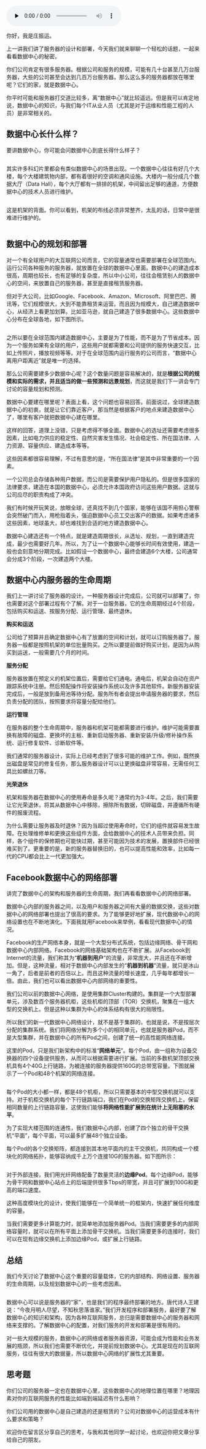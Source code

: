<audio id="audio" title="31 | 规划部署数据中心要考虑哪些重要因素？" controls="" preload="none"><source id="mp3" src="https://static001.geekbang.org/resource/audio/44/2e/44e31abca21006204f5bd827c35a6d2e.mp3"></audio>

你好，我是庄振运。

上一讲我们讲了服务器的设计和部署，今天我们就来聊聊一个轻松的话题，一起来看看数据中心的秘密。

你们公司肯定有很多服务器。根据公司和服务的规模，可能有几十台甚至几万台服务器，大些的公司甚至会达到几百万台服务器。那么这么多的服务器都放在哪里呢？它们的家，就是数据中心。

你平时可能和服务器打交道比较多，离“数据中心”就比较遥远。但是我可以肯定地说，数据中心的知识，与我们每个IT从业人员（尤其是对于运维和性能工程的人员）是非常相关的。

## 数据中心长什么样？

要讲数据中心，你可能会问数据中心到底长得什么样子？

<img src="https://static001.geekbang.org/resource/image/bb/45/bb828338451afc96bd56694422e25e45.png" alt="">

其实许多科幻片里都会有类似数据中心的场景出现。一个数据中心往往有好几个大楼，每个大楼建筑物内部，都有着很好的空调和通风设施。大楼内一般分成几个数据大厅（Data Hall），每个大厅都有一排排的机架，中间留出足够的通道，方便数据中心的技术人员进行维护。

<img src="https://static001.geekbang.org/resource/image/2b/0e/2b2ebaa87efdadd4f08ea5c2dfd05f0e.png" alt="">

这是机架的背面。你可以看到，机架的布线必须非常整齐，太乱的话，日常中是很难进行维护的。

<img src="https://static001.geekbang.org/resource/image/d5/ae/d580da6eb89261d102f994d8411542ae.png" alt="">

## 数据中心的规划和部署

对一个有全球用户的大互联网公司而言，它的容量通常也需要部署在全球范围内。运行公司各种服务的服务器，就放置在全球的数据中心里面。数据中心的建造成本很高，周期也较长，也有足够的复杂度，所以中小公司，往往会租赁别人的数据中心的空间，来放置自己的服务器，甚至是直接租赁服务器。

但对于大公司，比如Google、Facebook、Amazon、Microsoft、阿里巴巴、腾讯等，它们规模很大，大到不能靠租赁来运营。而且因为规模大，自己建造数据中心，从经济上看更加划算。比如亚马逊，就自己建造了很多数据中心。这些数据中心分布在全球各地，如下图所示。

<img src="https://static001.geekbang.org/resource/image/a8/e7/a8c407cb167bf1bfe8e61f49109dfce7.png" alt="">

之所以要在全球范围内建造数据中心，主要是为了性能，而不是为了节省成本。因为一个服务如果有全球的用户，这些用户就都需要和公司提供的服务快速交互，比如上传照片，播放视频等等。对于在全球范围内运行服务的公司而言，“数据中心离用户距离近”就是唯一的选择。

那么公司需要建多少数据中心呢？这个数量问题是容易解决的，就是**根据公司的规模和实际的需求，并且适当的做一些预测和远景规划**，而这就是我们下一讲会专门讨论的容量规划和预测。

数据中心要建在哪里呢？表面上看，这个问题也容易回答。前面说过，全球建造数据中心的初衷，就是让它们靠近客户，那当然是根据客户的地点来建造数据中心了，哪里有客户就把数据中心建在哪里。

这样的回答，道理上没错，只是考虑得不够全面。数据中心的选址还需要考虑很多因素，比如电力供应的稳定性、自然灾害发生情况、社会稳定性、所在国法律、人力资源、容量供应、建造成本等等。

这些因素都很容易理解，不过有意思的是，“所在国法律”是其中非常重要的一个因素。

一个公司总会存储各种用户数据，而公司是需要保护用户隐私的。但是很多国家的法律要求，建造在本国的数据中心，必须允许本国政府访问这些用户数据。这就与公司应尽的职责构成了冲突。

我们有时候开玩笑说，放眼全球，还真找不到几个国家，能够在该国不用担心警察会突然破门而入，用枪指着头，强迫数据中心员工交出客户的数据。如果考虑诸多这些因素，地球虽大，却也难找到合适的地方建造数据中心。

数据中心建造还有一个特点，就是建造周期很长，从选址、规划，一直到建造完成，最少也需要好几年。所以，为了让一个数据中心能够长时间有效使用，建造一般也会刻意地分期完成。比如假设一个数据中心，最终会建造6个大楼，公司通常会分成3个阶段，一次建造两个大楼。

## 数据中心内服务器的生命周期

我们上一讲讨论了服务器的设计。一种服务器设计完成后，公司就可以部署了，你也需要对这个部署过程有个了解。对于一台服务器，它的生命周期经过4个阶段，包括购买和运送、按服务分配、运行管理、最终退休。

**购买和运送**

公司给了预算并且确定数据中心有了放置的空间和计划，就可以订购服务器了。服务器一般都是按照机架的单位批量购买。之所以要提前做好购买计划，是因为从购买到运送，一般需要几个月的时间。

**服务分配**

服务器放置在预定义的机架位置后，需要给它们通电。通电后，机架会自动在资产跟踪系统中注册。然后预配操作将安装操作系统以及许多其他软件。新服务器安装完成后，一般是放到备用池等待分配。服务所有者会提出申请服务器的要求，然后负责分配的团队，按照要求将容量分配给他们。

**运行管理**

在服务器的整个生命周期中，服务器和机架可能都需要进行维护。维护可能需要置换有故障的磁盘、更换坏的主板、重新启动服务器、重新安装/升级/修补操作系统、运行修复软件、诊断软件等。

我们通常的服务器设计，实际上已经考虑到了很多可能的维护工作。例如，既然换出磁盘是常见的修复任务，那么服务器设计可以让更换磁盘非常容易，无需任何工具比如螺丝刀等。

**光荣退休**

机架和服务器在数据中心的使用寿命是多久呢？通常约为3-4年。之后，我们需要让它光荣退休，将其从数据中心中移除，擦除所有数据，切碎磁盘，并遵循所有硬件的报废流程。

为什么需要让服务器及时退休？因为当超过使用寿命时，它们的组件就容易发生故障。在处理维修单和更换这些组件方面，会给数据中心的技术人员带来负担。同样，各个组件的保修期也可能快过期，甚至可能因为技术的发展，置换部件已经很难买到了。更重要的是，新的服务器替换旧的，也可以提高性能和效率，比如每一代的CPU都会比上一代更加强大。

## Facebook数据中心的网络部署

讲完了数据中心的架构和服务器的生命周期，我们再看看数据中心的网络部署。

数据中心内部的服务器之间，以及用户和服务器之间有大量的数据交换，这些对数据中心的网络部署也提出了很高的要求。为了能够更好地扩展，现代数据中心的网络设置也在不断地演化。下面我就用Facebook来举例，看看现代数据中心的情况。

Facebook的生产网络本身，就是一个大型分布式系统，包括边缘网络、骨干网和数据中心内部网络。Facebook的网络基础架构也在不断扩展。从Facebook到Internet的流量，我们称其为“**机器到用户**”的流量，非常庞大，并且还在不断增加。但是，这种流量，相对于数据中心内部发生的“**机器到机器**”流量，就只是冰山一角了，后者是前者的百倍以上。而且这种流量的增长速度，几乎每年都增长一倍。由此，我们也可以看出数据中心内部网络的重要性。

我们公司以前的数据中心网络，是使用集群Cluster构建的。集群是一个大型部署单元，涉及数百个服务器机柜，这些机柜的顶部（TOR）交换机，聚集在一组大型的交换机上。但是这种以集群为中心的体系结构有很大的局限性。

所以我们的新一代数据中心网络设计，就不是基于集群的，也就是说，不是按层次分配的集群系统。我们将网络分解为多个小的相同单元，也就是服务器Pod，而不是大型集群，并在数据中心的所有Pod之间，创建了统一的高性能网络连接。

这里的Pod，只是我们新架构中的标准“**网络单元**”。每个Pod，由一组称为设备交换器的四个设备提供服务，从而可以根据需要进行扩展。当前的多数机架顶部交换机具有4个40G上行链路，为被连接的服务器提供160G的总带宽容量。下图就展示了一个Pod和48个机架的网络连接。

<img src="https://static001.geekbang.org/resource/image/47/06/471217886c8df796e77ead47ee6ef306.png" alt="">

每个Pod的大小都一样，都是48个机柜，所以只需要基本的中型交换机就可以支持。对于机柜交换机的每个下行链路端口，我们在Pod的交换矩阵交换机上，保留相同数量的上行链路容量，这使我们能够**将网络性能扩展到在统计上无阻塞的水平**。

为了实现大楼范围的连通性，我们数据中心内部，创建了四个独立的骨干交换机“平面”，每个平面，可以最多扩展48个独立设备。

每个Pod的各个交换矩阵，都连接到其本地平面内的主干交换机，共同构成一个模块化的网络拓扑，能够容纳成千上万个连接10G的服务器。如下图所示：

<img src="https://static001.geekbang.org/resource/image/ad/6b/add2ab671fbbbae972439e8510eb076b.png" alt="">

对于外部连接，我们用光纤网络配备了数量灵活的**边缘Pod**。每个边缘Pod，能够为骨干网和数据中心站点上的后端提供很多Tbps的带宽，并且可扩展到100G和更高的端口速度。

这种高度模块化的设计，使我们能够在一个简单统一的框架内，快速扩展任何维度的容量。

当我们需要更多计算能力时，就简单地添加服务器Pod。当我们需要更多的内部网络容量时，就可以在所有平面上添加骨干交换机。当我们需要更多的连接时，我们可以在现有边缘交换机上添加边缘Pod，或扩展上行链路。

## 总结

我们今天讨论了数据中心这个重要的容量载体，它的内部结构、网络设置、服务器的生命周期，以及规划数据中心的一些考虑因素。

<img src="https://static001.geekbang.org/resource/image/1c/58/1c392088ad67ec3085616c50f4e59958.png" alt="">

数据中心可以说是服务器的“家”，也是我们的程序最终部署的地方。唐代诗人王建说：“今夜月明人尽望，不知秋思落谁家。”我们开发程序和部署服务，最好要了解数据中心的知识和架构，因为各种互联网服务，总归是需要数据中心的服务器和网络来支撑的。了解数据中心的配置，对我们服务的开发和部署是很有用的。

对一些大规模的服务，数据中心的网络或者服务器资源，可能会成为性能和业务发展的瓶颈，所以我们也需要不断优化，并提前规划数据中心。尤其是现在的互联网服务，往往有很大的数据量，所以数据中心网络的扩展性尤其重要。

## 思考题

你们公司的服务器一定也在数据中心里，这些数据中心的地理位置在哪里？地理因素对你的互联网服务的性能比如端到端延迟有什么影响？

你们公司用的数据中心是自己建造的还是租赁的？公司对数据中心的运营成本有什么要求和策略？

欢迎你在留言区分享自己的思考，与我和其他同学一起讨论，也欢迎你把文章分享给自己的朋友。

